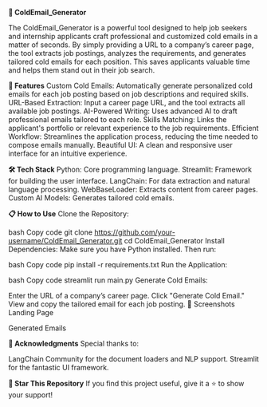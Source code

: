 **📧 ColdEmail_Generator**

The ColdEmail_Generator is a powerful tool designed to help job seekers and internship applicants craft professional and customized cold emails in a matter of seconds. By simply providing a URL to a company’s career page, the tool extracts job postings, analyzes the requirements, and generates tailored cold emails for each position. This saves applicants valuable time and helps them stand out in their job search.

**🚀 Features**
Custom Cold Emails: Automatically generate personalized cold emails for each job posting based on job descriptions and required skills.
URL-Based Extraction: Input a career page URL, and the tool extracts all available job postings.
AI-Powered Writing: Uses advanced AI to draft professional emails tailored to each role.
Skills Matching: Links the applicant's portfolio or relevant experience to the job requirements.
Efficient Workflow: Streamlines the application process, reducing the time needed to compose emails manually.
Beautiful UI: A clean and responsive user interface for an intuitive experience.

**🛠️ Tech Stack**
Python: Core programming language.
Streamlit: Framework for building the user interface.
LangChain: For data extraction and natural language processing.
WebBaseLoader: Extracts content from career pages.
Custom AI Models: Generates tailored cold emails.

**📋 How to Use**
Clone the Repository:

bash
Copy code
git clone https://github.com/your-username/ColdEmail_Generator.git
cd ColdEmail_Generator
Install Dependencies: Make sure you have Python installed. Then run:

bash
Copy code
pip install -r requirements.txt
Run the Application:

bash
Copy code
streamlit run main.py
Generate Cold Emails:

Enter the URL of a company’s career page.
Click "Generate Cold Email."
View and copy the tailored email for each job posting.
📸 Screenshots
Landing Page

Generated Emails


**🤝 Acknowledgments**
Special thanks to:

LangChain Community for the document loaders and NLP support.
Streamlit for the fantastic UI framework.


**🌟 Star This Repository**
If you find this project useful, give it a ⭐ to show your support!

